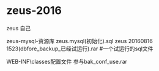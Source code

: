# zeus-2016
 zeus 自己
 
 
 
 zeus-mysql-资源库 
    zeus.mysql(初始化).sql
    zeus 20160816 1523(dbfore_backup_已经试运行).rar #一个试运行的sql文件
 
 WEB-INF\classes配置文件
    参与bak_conf_use.rar
